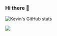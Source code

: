 ### Hi there 👋

<!--
**ginakev/ginakev** is a ✨ _special_ ✨ repository because its `README.md` (this file) appears on your GitHub profile.

Here are some ideas to get you started:

- 🔭 I’m currently working on https://github.com/ginakev/Fair-Giveaway
- 🌱 I’m currently learning Solidity, Typescript
- 👯 I’m looking to collaborate on ...
- 🤔 I’m looking for help with ...
- 💬 Ask me about ...
- 📫 How to reach me: twitter.com/kevin_chibuoyim
- 😄 Pronouns: He
- ⚡ Fav Quote: Build In Public
-->

![Kevin's GitHub stats](https://github-readme-stats.vercel.app/api?username=ginakev&show_icons=true&count_private=true&theme=merko)

![](https://github-readme-streak-stats.herokuapp.com/?user=ginakev&count_private=true&theme=radical)
